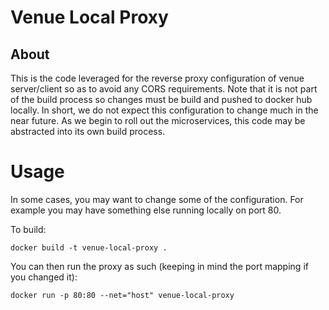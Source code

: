 # Venue Local Proxy

## About

This is the code leveraged for the reverse proxy configuration of venue server/client so as to avoid any CORS requirements. Note that it is not part of the build process so changes must be build and pushed to docker hub locally. In short, we do not expect this configuration to change much in the near future. As we begin to roll out the microservices, this code may be abstracted into its own build process.

# Usage

In some cases, you may want to change some of the configuration. For example you may have something else running locally on port 80.

To build:

```
docker build -t venue-local-proxy .
```

You can then run the proxy as such (keeping in mind the port mapping if you changed it):
```
docker run -p 80:80 --net="host" venue-local-proxy
```